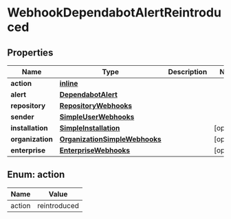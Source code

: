 
# WebhookDependabotAlertReintroduced

## Properties
Name | Type | Description | Notes
------------ | ------------- | ------------- | -------------
**action** | [**inline**](#Action) |  | 
**alert** | [**DependabotAlert**](DependabotAlert.md) |  | 
**repository** | [**RepositoryWebhooks**](RepositoryWebhooks.md) |  | 
**sender** | [**SimpleUserWebhooks**](SimpleUserWebhooks.md) |  | 
**installation** | [**SimpleInstallation**](SimpleInstallation.md) |  |  [optional]
**organization** | [**OrganizationSimpleWebhooks**](OrganizationSimpleWebhooks.md) |  |  [optional]
**enterprise** | [**EnterpriseWebhooks**](EnterpriseWebhooks.md) |  |  [optional]


<a id="Action"></a>
## Enum: action
Name | Value
---- | -----
action | reintroduced




